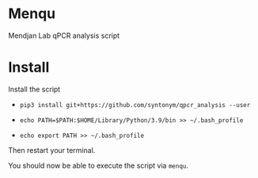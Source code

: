 # Menqu

Mendjan Lab qPCR analysis script

# Install

Install the script

* `pip3 install git+https://github.com/syntonym/qpcr_analysis --user`

* `echo PATH=$PATH:$HOME/Library/Python/3.9/bin >> ~/.bash_profile`
* `echo export PATH >> ~/.bash_profile`

Then restart your terminal.

You should now be able to execute the script via `menqu`.
